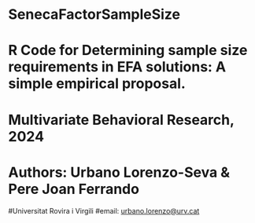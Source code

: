 # SenecaFactorSampleSize
# R Code for Determining sample size requirements in EFA solutions: A simple empirical proposal. 
# Multivariate Behavioral Research, 2024
# Authors: Urbano Lorenzo-Seva & Pere Joan Ferrando
#Universitat Rovira i Virgili
#email: urbano.lorenzo@urv.cat
#
